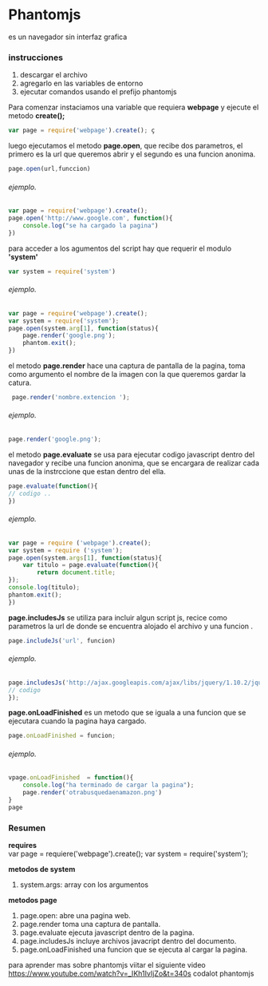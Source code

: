 # Phantomjs
es un navegador sin interfaz grafica
### instrucciones 
1. descargar el archivo
2. agregarlo en las variables de entorno 
3. ejecutar comandos usando el prefijo phantomjs


Para comenzar instaciamos una variable que requiera **webpage** y ejecute el metodo **create();**

~~~javascript
var page = require('webpage').create(); ç
~~~

luego ejecutamos el metodo **page.open**, que recibe dos parametros, el primero es la url que queremos abrir y el segundo es una funcion anonima.  
~~~javascript
page.open(url,funccion) 
~~~
###### ejemplo.


~~~javascript
var page = require('webpage').create(); 
page.open('http://www.google.com', function(){
	console.log("se ha cargado la pagina")
})
~~~

para acceder a los agumentos del script hay que requerir el modulo **'system'**  
~~~javascript 
var system = require('system') 
~~~
###### ejemplo.

~~~javascript
var page = require('webpage').create();
var system = require('system');
page.open(system.arg[1], function(status){
	page.render('google.png');
	phantom.exit();
})

~~~
el metodo **page.render** hace una captura de pantalla de la pagina, toma como argumento el nombre de la imagen con la que queremos gardar la catura.  
~~~javascript
 page.render('nombre.extencion '); 
 ~~~
###### ejemplo.
~~~javascript
page.render('google.png');
~~~

el metodo **page.evaluate** se usa para ejecutar codigo javascript dentro del navegador y recibe una funcion anonima, que se encargara de realizar cada unas de la instrccione que estan dentro del ella.  
~~~javascript 
page.evaluate(function(){
// codigo ..
})
~~~
###### ejemplo.
~~~javascript
var page = require ('webpage').create();
var system = require ('system');
page.open(system.args[1], function(status){
	var titulo = page.evaluate(function(){
		return document.title;
});
console.log(titulo);
phantom.exit();
})
~~~
**page.includesJs** se utiliza para incluir algun script js, recice como parametros la url de donde se encuentra alojado el archivo y una funcion .  
~~~javascript 
page.includeJs('url', funcion) 
~~~
###### ejemplo.
~~~javascript 
page.includesJs('http://ajax.googleapis.com/ajax/libs/jquery/1.10.2/jquery.min.js', function(){
// codigo 
});
~~~
**page.onLoadFinished** es un metodo que se iguala a una funcion que se ejecutara cuando la pagina haya cargado.  
~~~javascript 
page.onLoadFinished = funcion; 
~~~
###### ejemplo.
~~~javascript
vpage.onLoadFinished  = function(){
	console.log("ha terminado de cargar la pagina");
	page.render('otrabusquedaenamazon.png')
}
page
~~~
### Resumen
**requires**  
var page = requiere('webpage').create();
var system = require('system'); 

**metodos de system**  
1. system.args: array con los argumentos


**metodos page** 
1. page.open: abre una pagina web.
2. page.render toma una captura de pantalla.
3. page.evaluate ejecuta javascript dentro de la pagina.
4. page.includesJs incluye archivos javacript dentro del documento.
5. page.onLoadFinished una funcion que se ejecuta al cargar la pagina.


para aprender mas sobre phantomjs viitar el siguiente video  https://www.youtube.com/watch?v=_IKh1IvIjZo&t=340s codalot phantomjs

